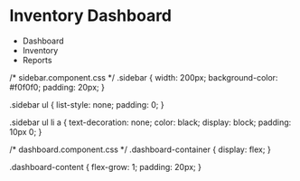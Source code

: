 <!-- dashboard.component.html -->
<div class="dashboard-container">
  <app-sidebar></app-sidebar>
  <div class="dashboard-content">
    <h1>Inventory Dashboard</h1>
    <!-- Your dashboard content goes here -->
  </div>
</div>



<!-- sidebar.component.html -->
<div class="sidebar">
  <ul>
    <li><a routerLink="/dashboard">Dashboard</a></li>
    <li><a routerLink="/inventory">Inventory</a></li>
    <li><a routerLink="/reports">Reports</a></li>
    <!-- Add more links as needed -->
  </ul>
</div>


/* sidebar.component.css */
.sidebar {
  width: 200px;
  background-color: #f0f0f0;
  padding: 20px;
}

.sidebar ul {
  list-style: none;
  padding: 0;
}

.sidebar ul li a {
  text-decoration: none;
  color: black;
  display: block;
  padding: 10px 0;
}



/* dashboard.component.css */
.dashboard-container {
  display: flex;
}

.dashboard-content {
  flex-grow: 1;
  padding: 20px;
}
